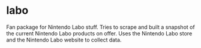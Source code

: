 # labo
Fan package for Nintendo Labo stuff. Tries to scrape and built a snapshot of the current Nintendo Labo products on offer. Uses the Nintendo Labo store and the Nintendo Labo website to collect data.
